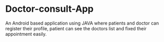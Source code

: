 # Doctor-consult-App
An Android based application using JAVA where patients and doctor can register their profile, patient can see the doctors list and fixed their appointment easily.
